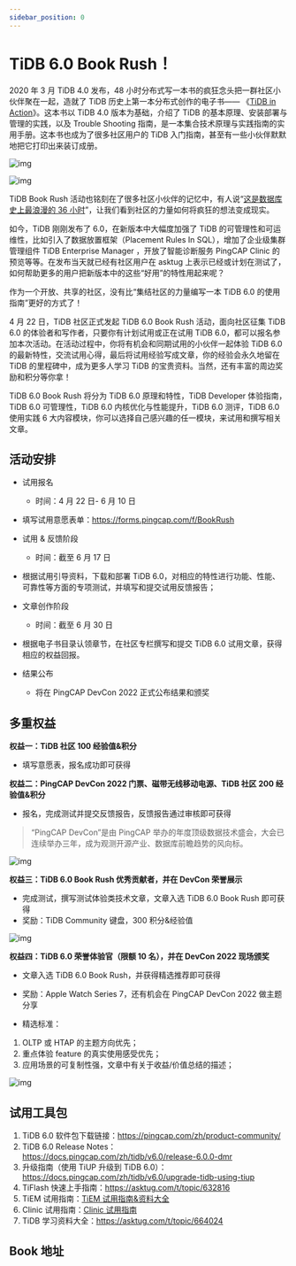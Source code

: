 ```yaml
---
sidebar_position: 0
---
```


# TiDB 6.0 Book Rush！

2020 年 3 月 TiDB 4.0 发布，48 小时分布式写一本书的疯狂念头把一群社区小伙伴聚在一起，造就了 TiDB 历史上第一本分布式创作的电子书—— 《[TiDB in Action](https://book.tidb.io/)》。这本书以 TiDB 4.0 版本为基础，介绍了 TiDB 的基本原理、安装部署与管理的实践，以及 Trouble Shooting 指南，是一本集合技术原理与实践指南的实用手册。这本书也成为了很多社区用户的 TiDB 入门指南，甚至有一些小伙伴默默地把它打印出来装订成册。

![img](https://pingcap.feishu.cn/space/api/box/stream/download/asynccode/?code=YTUzYTA3YWY2YzBkOTc3MjQwNzg5NGExZjY0MmJjMWZfa1VJZFBYYWdrbEw5ekVnSm4yTDBwbWNhcmVIallOeDlfVG9rZW46Ym94Y25XcWFKY1ZUVlJrS2ZBbnhHUDVFMm1nXzE2NTA0NTI3MjA6MTY1MDQ1NjMyMF9WNA)

![img](https://pingcap.feishu.cn/space/api/box/stream/download/asynccode/?code=NjA0ZDY1YjU5ODQyNDVlMTA1YjU2MGM1MWEzOThmMmZfZEhRTUZWMGRYaU1vc1VvSU9CbW5pdFBtTzZwbDZyZHZfVG9rZW46Ym94Y25Cc1B5MDdINU1JbG1DSFdqNHJmY1JnXzE2NTA0NTI3MjA6MTY1MDQ1NjMyMF9WNA)

TiDB Book Rush 活动也铭刻在了很多社区小伙伴的记忆中，有人说“[这是数据库史上最浪漫的 36 小时](https://cdn.modb.pro/db/77946)”，让我们看到社区的力量如何将疯狂的想法变成现实。

如今，TiDB 刚刚发布了 6.0，在新版本中大幅度加强了 TiDB 的可管理性和可运维性，比如引入了数据放置框架（Placement Rules In SQL），增加了企业级集群管理组件 TiDB Enterprise Manager ，开放了智能诊断服务 PingCAP Clinic 的预览等等。在发布当天就已经有社区用户在 asktug 上表示已经或计划在测试了，如何帮助更多的用户把新版本中的这些“好用”的特性用起来呢？

作为一个开放、共享的社区，没有比“集结社区的力量编写一本 TiDB 6.0 的使用指南”更好的方式了！

4 月 22 日，TiDB 社区正式发起 TiDB 6.0 Book Rush 活动，面向社区征集 TiDB 6.0 的体验者和写作者，只要你有计划试用或正在试用 TiDB 6.0，都可以报名参加本次活动。在活动过程中，你将有机会和同期试用的小伙伴一起体验 TiDB 6.0 的最新特性，交流试用心得，最后将试用经验写成文章，你的经验会永久地留在 TiDB 的里程碑中，成为更多人学习 TiDB 的宝贵资料。当然，还有丰富的周边奖励和积分等你拿！

TiDB 6.0 Book Rush 将分为 TiDB 6.0 原理和特性，TiDB Developer 体验指南，TiDB 6.0 可管理性，TiDB 6.0 内核优化与性能提升，TiDB 6.0 测评，TiDB 6.0 使用实践 6 大内容模块，你可以选择自己感兴趣的任一模块，来试用和撰写相关文章。

## 活动安排

- 试用报名

  - 时间：4 月 22 日- 6 月 10 日

- 填写试用意愿表单：https://forms.pingcap.com/f/BookRush
- 试用 & 反馈阶段

  - 时间：截至 6 月 17 日

- 根据试用引导资料，下载和部署 TiDB 6.0，对相应的特性进行功能、性能、可靠性等方面的专项测试，并填写和提交试用反馈报告；

- 文章创作阶段

  - 时间：截至 6 月 30 日

- 根据电子书目录认领章节，在社区专栏撰写和提交 TiDB 6.0 试用文章，获得相应的权益回报。

- 结果公布
  - 将在 PingCAP DevCon 2022 正式公布结果和颁奖

## 多重权益

**权益一：TiDB 社区 100 经验值&积分**

- 填写意愿表，报名成功即可获得

**权益二：PingCAP DevCon 2022 门票、磁带无线移动电源、TiDB 社区 200 经验值&积分**

- 报名，完成测试并提交反馈报告，反馈报告通过审核即可获得

> “PingCAP DevCon”是由 PingCAP 举办的年度顶级数据技术盛会，大会已连续举办三年，成为观测开源产业、数据库前瞻趋势的风向标。

![img](https://pingcap.feishu.cn/space/api/box/stream/download/asynccode/?code=ZTg5ZWIxOTVmYzUxZGM5YTI4Njk4Y2NiYzBiMmY1MDNfbDdlTjlBMjVRNWl3aVYyYXhzbmE3UkZiSnhCTkJHOEJfVG9rZW46Ym94Y243aVRKUVZPVkpFUkpnek9WMExsb2hnXzE2NTA0NTI1MDU6MTY1MDQ1NjEwNV9WNA)

**权益三：TiDB 6.0 Book Rush 优秀贡献者，并在 DevCon 荣誉展示**

- 完成测试，撰写测试体验类技术文章，文章入选 TiDB 6.0 Book Rush 即可获得
- 奖励：TiDB Community 键盘，300 积分&经验值

![img](https://pingcap.feishu.cn/space/api/box/stream/download/asynccode/?code=MTMzMTgyNTVhNTMyNGQ5MjcyMWJmYmE3MjJmM2UzMjdfVHlPbFh0ZE00RFRkQmx0RGQxb1ZBNzFvemJ1blA5OXNfVG9rZW46Ym94Y25kczduVW5SelRsdWpWNUJvQ0Y3Q1FFXzE2NTA0NTI1MDU6MTY1MDQ1NjEwNV9WNA)

**权益四：TiDB 6.0 荣誉体验官（限额 10 名），并在 DevCon 2022 现场颁奖**

- 文章入选 TiDB 6.0 Book Rush，并获得精选推荐即可获得

- 奖励：Apple Watch Series 7，还有机会在 PingCAP DevCon 2022 做主题分享

- 精选标准：

1. OLTP 或 HTAP 的主题方向优先；
2. 重点体验 feature 的真实使用感受优先；
3. 应用场景的可复制性强，文章中有关于收益/价值总结的描述；

![img](https://pingcap.feishu.cn/space/api/box/stream/download/asynccode/?code=MjNhNTI5N2RjMTEwMTc4NGUyN2RmZDI0Nzk0ZjFkZmVfOVdYTFpqdHp4Rks4cHR6cTRsaWJRMVdSOXV6a2FSMlVfVG9rZW46Ym94Y25MTGxVaFlZTEQ4OUgwUHhETUpPQkJlXzE2NTA0NTI1MDU6MTY1MDQ1NjEwNV9WNA)

## 试用工具包

1. TiDB 6.0 软件包下载链接：https://pingcap.com/zh/product-community/
2. TiDB 6.0 Release Notes：https://docs.pingcap.com/zh/tidb/v6.0/release-6.0.0-dmr
3. 升级指南（使用 TiUP 升级到 TiDB 6.0）：https://docs.pingcap.com/zh/tidb/v6.0/upgrade-tidb-using-tiup
4. TiFlash 快速上手指南：https://asktug.com/t/topic/632816
5. TiEM 试用指南：[TiEM 试用指南&资料大全](https://pingcap.feishu.cn/docs/doccnelELr4uY0fFBmcj6vUm9B3)
6. Clinic 试用指南：[Clinic 试用指南](https://pingcap.feishu.cn/docs/doccnzFfucQIrfdM2JDbiTF2Tcf)
7. TiDB 学习资料大全：https://asktug.com/t/topic/664024

## Book 地址
